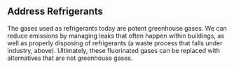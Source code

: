 ## Address Refrigerants

The gases used as refrigerants today are potent greenhouse gases. We can reduce emissions by managing leaks that often happen within buildings, as well as properly disposing of refrigerants (a waste process that falls under industry, above). Ultimately, these fluorinated gases can be replaced with alternatives that are not greenhouse gases.
